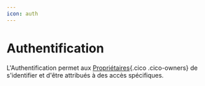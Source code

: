 ```yaml
---
icon: auth
---
```

# Authentification

L'Authentification permet aux [Propriétaires](/fr/concepts/owners/){.cico .cico-owners} de s'identifier et d'être attribués à des accès spécifiques.
